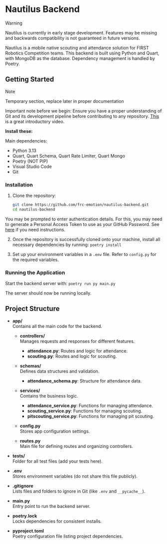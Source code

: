 # Nautilus Backend

> [!WARNING]
> Nautilus is currently in early stage development. Features may be missing and backwards compatibility is not guaranteed in future versions.

Nautilus is a mobile native scouting and attendance solution for FIRST Robotics Competition teams. This backend is built using Python and Quart, with MongoDB as the database. Dependency management is handled by Poetry.

## Getting Started

> [!NOTE]
> Temporary section, replace later in proper documentation

Important note before we begin: Ensure you have a proper understanding of Git and its development pipeline before contributing to any repository. [This](https://www.youtube.com/watch?v=hwP7WQkmECE) is a great introductory video.

**Install these:**

Main dependencies: 
- Python 3.13
- Quart, Quart Schema, Quart Rate Limiter, Quart Mongo
- Poetry (NOT PIP)
- Visual Studio Code
- Git

### Installation

1. Clone the repository:
   ```bash
   git clone https://github.com/frc-emotion/nautilus-backend.git
   cd nautilus-backend
   ```
   
You may be prompted to enter authentication details. For this, you may need to generate a Personal Access Token to use as your GitHub Password. See [here](https://docs.github.com/en/authentication/keeping-your-account-and-data-secure/managing-your-personal-access-tokens#creating-a-personal-access-token-classic) if you need instructions.

2. Once the repository is successfully cloned onto your machine, install all necessary dependencies by running:
   `poetry install`
   
3. Set up your environment variables in a `.env` file. Refer to `config.py` for the required variables.

### Running the Application

Start the backend server with:
`poetry run py main.py`

The server should now be running locally.

## Project Structure

- **app/**  
  Contains all the main code for the backend.

  - **controllers/**  
    Manages requests and responses for different features.
    - **attendance.py**: Routes and logic for attendance.
    - **scouting.py**: Routes and logic for scouting.

  - **schemas/**  
    Defines data structures and validation.
    - **attendance_schema.py**: Structure for attendance data.

  - **services/**  
    Contains the business logic.
    - **attendance_service.py**: Functions for managing attendance.
    - **scouting_service.py**: Functions for managing scouting.
    - **pitscouting_service.py**: Functions for managing pit scouting.

  - **config.py**  
    Stores app configuration settings.

  - **routes.py**  
    Main file for defining routes and organizing controllers.

- **tests/**  
  Folder for all test files (add your tests here).

- **.env**  
  Stores environment variables (do not share this file publicly).

- **.gitignore**  
  Lists files and folders to ignore in Git (like `.env` and `__pycache__`).

- **main.py**  
  Entry point to run the backend server.

- **poetry.lock**  
  Locks dependencies for consistent installs.

- **pyproject.toml**  
  Poetry configuration file listing project dependencies.
